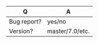 | Q             | A
| ------------- | ---
| Bug report?   | yes/no
| Version?      | master/7.0/etc.

<!-- if it's a bug report, please describe here how it can be reproduced -->


